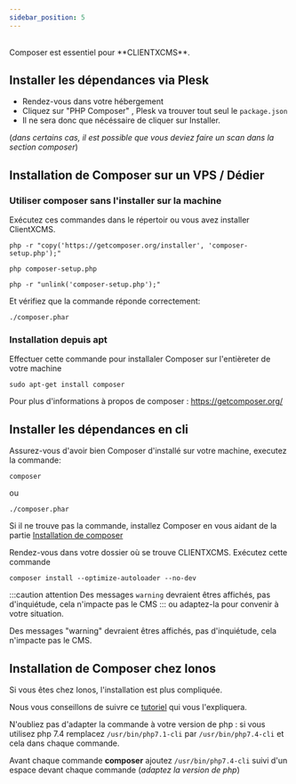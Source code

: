 ```yaml
---
sidebar_position: 5
---
```


<br/>
Composer est essentiel pour **CLIENTXCMS**. 

## Installer les dépendances via Plesk

- Rendez-vous dans votre hébergement
- Cliquez sur "PHP Composer" , Plesk va trouver tout seul le ```package.json```
- Il ne sera donc que nécéssaire de cliquer sur Installer.

(*dans certains cas, il est possible que vous deviez faire un scan dans la section composer*)

## Installation de Composer sur un VPS / Dédier


### Utiliser composer sans l'installer sur la machine 

Exécutez ces commandes dans le répertoir ou vous avez installer ClientXCMS.

```twig
php -r "copy('https://getcomposer.org/installer', 'composer-setup.php');"
```

```twig
php composer-setup.php
```

```twig
php -r "unlink('composer-setup.php');"
```

Et vérifiez que la commande réponde correctement: <br/> 
```twig
./composer.phar
``` 


### Installation depuis apt

Effectuer cette commande pour installaler Composer sur l'entièreter de votre machine
```twig
sudo apt-get install composer
```

Pour plus d'informations à propos de composer : https://getcomposer.org/

## Installer les dépendances en cli

Assurez-vous d'avoir bien Composer d'installé sur votre machine, executez la commande: 
```twig
composer
```
ou
```twig
./composer.phar
```
 Si il ne trouve pas la commande, installez Composer en vous aidant de la partie [Installation de composer](#installation-de-composer-sur-un-vps--dédier)

Rendez-vous dans votre dossier où se trouve CLIENTXCMS. 
Exécutez cette commande 
```twig
composer install --optimize-autoloader --no-dev
``` 
:::caution attention
Des messages `warning` devraient êtres affichés, pas d'inquiétude, cela n'impacte pas le CMS
:::
ou adaptez-la pour convenir à votre situation.

Des messages "warning" devraient êtres affichés, pas d'inquiétude, cela n'impacte pas le CMS.

## Installation de Composer chez Ionos

Si vous êtes chez Ionos, l'installation est plus compliquée. 

Nous vous conseillons de suivre ce [tutoriel](https://www.ionos.com/community/hosting/php/using-php-composer-in-11-ionos-webhosting-packages/) qui vous l'expliquera.

N'oubliez pas d'adapter la commande à votre version de php : si vous utilisez php 7.4 remplacez ```/usr/bin/php7.1-cli``` par ```/usr/bin/php7.4-cli``` et cela dans chaque commande.

Avant chaque commande **composer** ajoutez ```/usr/bin/php7.4-cli``` suivi d'un espace devant chaque commande (*adaptez la version de php*)
